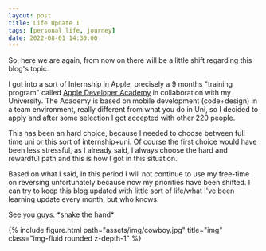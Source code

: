 ```yaml
---
layout: post
title: Life Update I
tags: [personal life, journey]
date: 2022-08-01 14:30:00
---
```


So, here we are again, from now on there will be a little shift regarding this blog's topic.

I got into a sort of Internship in Apple, precisely a 9 months "training program" called [Apple Developer Academy](https://www.developeracademy.unina.it/it/) in collaboration with my University.
The Academy is based on mobile development (code+design) in a team environment, really different from what you do in Uni, so I decided to apply and after some selection I got accepted with other 220 people. 

This has been an hard choice, because I needed to choose between full time uni or this sort of internship+uni. Of course the first choice would have been less stressful, as I already said, I always choose the hard and rewardful path and this is how I got in this situation.

Based on what I said, In this period I will not continue to use my free-time on reversing unfortunately because now my priorities have been shifted. 
I can try to keep this blog updated with little sort of life/what I've been learning update every month, but who knows.

See you guys. \*shake the hand\*

{% include figure.html path="assets/img/cowboy.jpg" title="img" class="img-fluid rounded z-depth-1" %}



